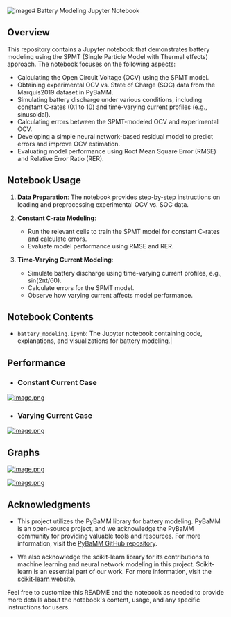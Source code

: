 ![image](https://github.com/ad451/BatteryModelling/assets/71942892/f7e962fa-5fde-4ea3-82c8-919e293d7fcb)# Battery Modeling Jupyter Notebook

## Overview

This repository contains a Jupyter notebook that demonstrates battery modeling using the SPMT (Single Particle Model with Thermal effects) approach. The notebook focuses on the following aspects:

- Calculating the Open Circuit Voltage (OCV) using the SPMT model.
- Obtaining experimental OCV vs. State of Charge (SOC) data from the Marquis2019 dataset in PyBaMM.
- Simulating battery discharge under various conditions, including constant C-rates (0.1 to 10) and time-varying current profiles (e.g., sinusoidal).
- Calculating errors between the SPMT-modeled OCV and experimental OCV.
- Developing a simple neural network-based residual model to predict errors and improve OCV estimation.
- Evaluating model performance using Root Mean Square Error (RMSE) and Relative Error Ratio (RER).

## Notebook Usage

1. **Data Preparation**: The notebook provides step-by-step instructions on loading and preprocessing experimental OCV vs. SOC data.

2. **Constant C-rate Modeling**:
   - Run the relevant cells to train the SPMT model for constant C-rates and calculate errors.
   - Evaluate model performance using RMSE and RER.

3. **Time-Varying Current Modeling**:
   - Simulate battery discharge using time-varying current profiles, e.g., sin(2πt/60).
   - Calculate errors for the SPMT model.
   - Observe how varying current affects model performance.

## Notebook Contents

- `battery_modeling.ipynb`: The Jupyter notebook containing code, explanations, and visualizations for battery modeling.|

## Performance

- ### Constant Current Case
[![image.png](https://i.postimg.cc/xC213j46/image.png)](https://postimg.cc/xk6Q0QYm)

- ### Varying Current Case
[![image.png](https://i.postimg.cc/xdS2Wx3C/image.png)](https://postimg.cc/LJvwPV7K)

## Graphs
[![image.png](https://i.postimg.cc/XND0V7kt/image.png)](https://postimg.cc/V5MhgwTF)

[![image.png](https://i.postimg.cc/cH9P4Xwf/image.png)](https://postimg.cc/WFZ55m94)

## Acknowledgments

- This project utilizes the PyBaMM library for battery modeling. PyBaMM is an open-source project, and we acknowledge the PyBaMM community for providing valuable tools and resources. For more information, visit the [PyBaMM GitHub repository](https://github.com/pybamm-team/PyBaMM).

- We also acknowledge the scikit-learn library for its contributions to machine learning and neural network modeling in this project. Scikit-learn is an essential part of our work. For more information, visit the [scikit-learn website](https://scikit-learn.org/stable/index.html).

Feel free to customize this README and the notebook as needed to provide more details about the notebook's content, usage, and any specific instructions for users.
